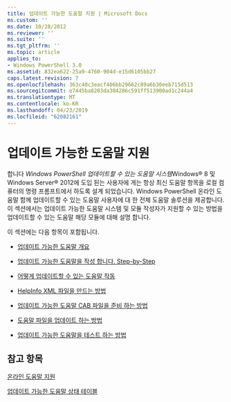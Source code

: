 ```yaml
---
title: 업데이트 가능한 도움말 지원 | Microsoft Docs
ms.custom: ''
ms.date: 10/28/2012
ms.reviewer: ''
ms.suite: ''
ms.tgt_pltfrm: ''
ms.topic: article
applies_to:
- Windows PowerShell 3.0
ms.assetid: 832ea622-25a9-4760-904d-e15d6105bb27
caps.latest.revision: 7
ms.openlocfilehash: 363c40c3eacf406bb29662c89a6b30eeb715d513
ms.sourcegitcommit: e7445ba8203da304286c591ff513900ad1c244a4
ms.translationtype: MT
ms.contentlocale: ko-KR
ms.lasthandoff: 04/23/2019
ms.locfileid: "62082161"
---
```

# <a name="supporting-updatable-help"></a>업데이트 가능한 도움말 지원

합니다 *Windows PowerShell 업데이트할 수 있는 도움말 시스템*Windows® 8 및 Windows Server® 2012에 도입 된는 사용자에 게는 항상 최신 도움말 항목을 로컬 컴퓨터의 명령 프롬프트에서 하도록 설계 되었습니다. Windows PowerShell 온라인 도움말 함께 업데이트할 수 있는 도움말 사용자에 대 한 전체 도움말 솔루션을 제공합니다. 이 섹션에서는 업데이트 가능한 도움말 시스템 및 모듈 작성자가 지원할 수 있는 방법을 업데이트할 수 있는 도움말 해당 모듈에 대해 설명 합니다.

이 섹션에는 다음 항목이 포함됩니다.

- [업데이트 가능한 도움말 개요](./updatable-help-overview.md)

- [업데이트 가능한 도움말을 작성 합니다. Step-by-Step](./updatable-help-authoring-step-by-step.md)

- [어떻게 업데이트할 수 있는 도움말 작동](./how-updatable-help-works.md)

- [HelpInfo XML 파일을 만드는 방법](./how-to-create-a-helpinfo-xml-file.md)

- [업데이트 가능한 도움말 CAB 파일을 준비 하는 방법](./how-to-prepare-updatable-help-cab-files.md)

- [도움말 파일을 업데이트 하는 방법](./how-to-update-help-files.md)

- [업데이트 가능한 도움말을 테스트 하는 방법](./how-to-test-updatable-help.md)

## <a name="see-also"></a>참고 항목

[온라인 도움말 지원](./supporting-online-help.md)

[업데이트 가능한 도움말 상태 테이블](https://www.microsoft.com/en-us/itpro/windows)